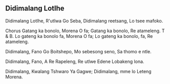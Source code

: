 ## Didimalang Lotlhe

Didimalang Lotlhe, R'utlwa Go Seba,
Didimalang reetsang, Lo tsee mafoko.

Chorus
Gatang ka bonolo, Morena O fa;
Gatang ka bonolo, Re atameleng.
T & B.
Lo gateng ka bonolo fa, Morena O fa;
Lo gateng ka bonolo, fa, Re atameleng.

Didimalang, Fano Go Boitshepo,
Mo sebesong seno, Sa thomo e ntle.

Didimalang, Fano, A Re Rapeleng,
Re utlwe Edene Lobakeng lona.

Didimalang, Kwalang Tshwaro Ya Gagwe;
Didimalang, mme lo Leteng Morena.

